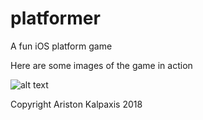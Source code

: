 # platformer
A fun iOS platform game

Here are some images of the game in action

![alt text](https://github.com/phiradox/platformer/blob/[branch]/image.jpg?raw=true)



Copyright Ariston Kalpaxis 2018
